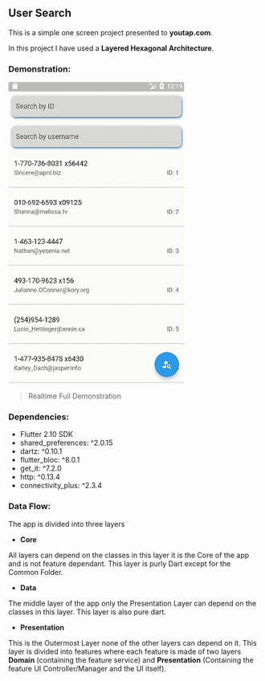 ## User Search

This is a simple one screen project presented to **youtap.com**. 

In this project I have used a **Layered Hexagonal Architecture**.

### Demonstration:

<img src="https://github.com/Mezo0099/youtap_user_search/blob/main/Demo.gif?raw=true" height="600px" width="350px"/>

> Realtime Full Demonstration

### Dependencies:
* Flutter 2.10 SDK
* shared_preferences: ^2.0.15
* dartz: ^0.10.1
* flutter_bloc: ^8.0.1
* get_it: ^7.2.0
* http: ^0.13.4
* connectivity_plus: ^2.3.4

### Data Flow:

The app is divided into three layers 
* **Core** 

All layers can depend on the classes in this layer it is the Core of the app and is not feature dependant.
This layer is purly Dart except for the Common Folder. 
* **Data** 

The middle layer of the app only the Presentation Layer can depend on the classes in this layer.
This layer is also pure dart.
* **Presentation**

This is the Outermost Layer none of the other layers can depend on it.
This layer is divided into features where each feature is made of two layers **Domain** (containing the feature service) and **Presentation** (Containing the feature UI Controller/Manager and the UI itself).


